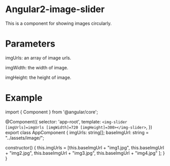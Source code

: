 # Angular2-image-slider
This is a component for showing images circularly.

# Parameters
<p>imgUrls: an array of image urls.</p>
<p>imgWidth: the width of image.</p>
<p>imgHeight: the height of image.</p>

# Example
import { Component } from '@angular/core';

@Component({
  selector: 'app-root',
  template: `<img-slider [imgUrls]=imgUrls [imgWidth]=720 [imgHeight]=300></img-slider>`,
})
export class AppComponent {
  imgUrls: string[];
  baseImgUrl: string = "../assets/image/";

  constructor() {
    this.imgUrls = [this.baseImgUrl + "img1.jpg",
      this.baseImgUrl + "img2.jpg",
      this.baseImgUrl + "img3.jpg",
      this.baseImgUrl + "img4.jpg"
    ];
  }
}
